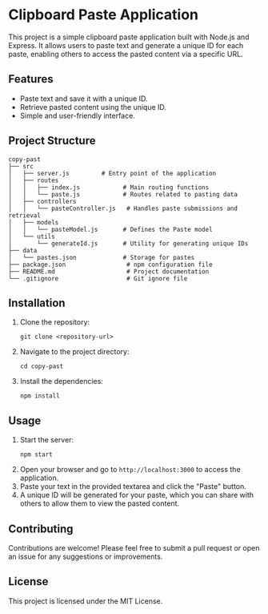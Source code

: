 # Clipboard Paste Application

This project is a simple clipboard paste application built with Node.js and Express. It allows users to paste text and generate a unique ID for each paste, enabling others to access the pasted content via a specific URL.

## Features

- Paste text and save it with a unique ID.
- Retrieve pasted content using the unique ID.
- Simple and user-friendly interface.

## Project Structure

```
copy-past
├── src
│   ├── server.js         # Entry point of the application
│   ├── routes
│   │   ├── index.js            # Main routing functions
│   │   └── paste.js            # Routes related to pasting data
│   ├── controllers
│   │   └── pasteController.js   # Handles paste submissions and retrieval
│   ├── models
│   │   └── pasteModel.js       # Defines the Paste model
│   └── utils
│       └── generateId.js       # Utility for generating unique IDs
├── data
│   └── pastes.json             # Storage for pastes
├── package.json                 # npm configuration file
├── README.md                    # Project documentation
└── .gitignore                   # Git ignore file
```

## Installation

1. Clone the repository:
   ```
   git clone <repository-url>
   ```
2. Navigate to the project directory:
   ```
   cd copy-past
   ```
3. Install the dependencies:
   ```
   npm install
   ```

## Usage

1. Start the server:
   ```
   npm start
   ```
2. Open your browser and go to `http://localhost:3000` to access the application.
3. Paste your text in the provided textarea and click the "Paste" button.
4. A unique ID will be generated for your paste, which you can share with others to allow them to view the pasted content.

## Contributing

Contributions are welcome! Please feel free to submit a pull request or open an issue for any suggestions or improvements.

## License

This project is licensed under the MIT License.